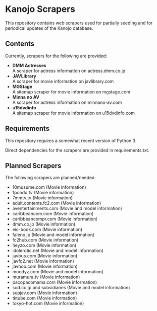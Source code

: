 # Kanojo Scrapers

This repository contains web scrapers used for partially seeding and for periodical updates of the Kanojo database.

## Contents

Currently, scrapers for the following are provided:

* **DMM Actresses**  
  A scraper for actress information on actress.dmm.co.jp
* **JAVLibrary**  
  A scraper for movie information on javlibrary.com
* **MGStage**  
  A sitemap scraper for movie information on mgstage.com
* **Minna no AV**  
  A scraper for actress information on minnano-av.com
* **u15dvdinfo**  
  A sitemap scraper for movie information on u15dvdinfo.com

## Requirements

This repository requires a somewhat recent version of Python 3.

Direct dependencies for the scrapers are provided in requirements.txt.

## Planned Scrapers

The following scrapers are planned/needed:

* 10musume.com (Movie information)
* 1pondo.tv (Movie information)
* 7mmtv.tv (Movie information)
* adult.contents.fc2.com (Movie information)
* aventertainments.com (Movie and model information)
* caribbeancom.com (Movie information)
* caribbeancompr.com (Movie information)
* dmm.co.jp (Movie information)
* eic-book.com (Movie information)
* faleno.jp (Movie and model information)
* fc2hub.com (Movie information)
* heyzo.com (Movie information)
* idolerotic.net (Movie and model information)
* javbus.com (Movie information)
* javfc2.net (Movie information)
* javhoo.com (Movie information)
* moodyz.com (Movie and model information)
* muramura.tv (Movie information)
* pacopacomama.com (Movie information)
* sod.co.jp and subsidiaries (Movie and model information)
* supjav.com (Movie information)
* tktube.com (Movie information)
* tokyo-hot.com (Movie information)
